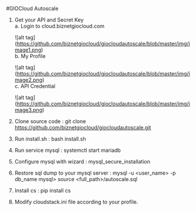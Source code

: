 #GIOCloud Autoscale
1. Get your API and Secret Key <br />
   a. Login to cloud.biznetgiocloud.com

   ![alt tag] (https://github.com/biznetgiocloud/giocloudautoscale/blob/master/img/image1.png) <br />
   b. My Profile <br />
   
   ![alt tag] (https://github.com/biznetgiocloud/giocloudautoscale/blob/master/img/image2.png) <br />
   c. API Credential <br />
   
   ![alt tag] (https://github.com/biznetgiocloud/giocloudautoscale/blob/master/img/image3.png)
   
2. Clone source code : git clone https://github.com/biznetgiocloud/giocloudautoscale.git
3. Run install.sh : bash install.sh
4. Run service mysql : systemctl start mariadb
5. Configure mysql with wizard : mysql_secure_installation
6. Restore sql dump to your mysql server : 
   mysql -u <user_name> -p db_name
   mysql> source <full_path>/autoscale.sql
7. Install cs : pip install cs
8. Modify cloudstack.ini file according to your profile.
